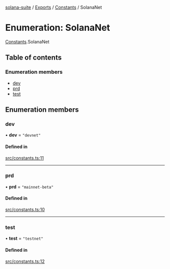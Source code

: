 [solana-suite](../README.md) / [Exports](../modules.md) / [Constants](../modules/Constants.md) / SolanaNet

# Enumeration: SolanaNet

[Constants](../modules/Constants.md).SolanaNet

## Table of contents

### Enumeration members

- [dev](Constants.SolanaNet.md#dev)
- [prd](Constants.SolanaNet.md#prd)
- [test](Constants.SolanaNet.md#test)

## Enumeration members

### dev

• **dev** = `"devnet"`

#### Defined in

[src/constants.ts:11](https://github.com/atonoy/solana-suite/blob/7e44c28/src/constants.ts#L11)

___

### prd

• **prd** = `"mainnet-beta"`

#### Defined in

[src/constants.ts:10](https://github.com/atonoy/solana-suite/blob/7e44c28/src/constants.ts#L10)

___

### test

• **test** = `"testnet"`

#### Defined in

[src/constants.ts:12](https://github.com/atonoy/solana-suite/blob/7e44c28/src/constants.ts#L12)
